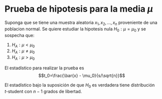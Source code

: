 Prueba de hipotesis para la media $\mu$
=======================

Suponga que se tiene una muestra aleatoria $x_1, x_2, \ldots, x_n$ proveniente de una poblacion normal. Se quiere estudiar la hipotesis nula $H_0: \mu = \mu_0$ y se sospecha que:

1. $H_A: \mu < \mu_0$
2. $H_A: \mu \neq \mu_0$
3. $H_A: \mu > \mu_0$

El estadístico para realizar la prueba es $$t_0=\frac{\bar{x} - \mu_0}{s/\sqrt{n}}$$

El estadístico bajo la suposición de que $H_0$ es verdadera tiene distribución $t$-student con $n-1$ grados de libertad.

